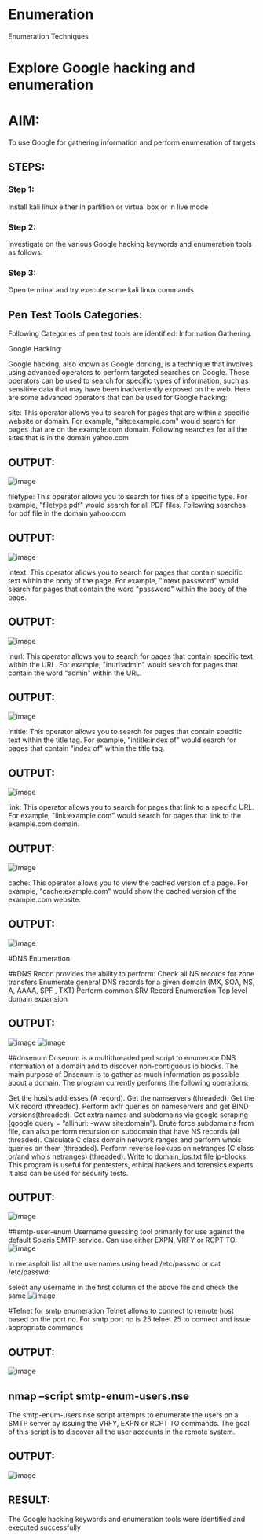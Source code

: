 # Enumeration
Enumeration Techniques

# Explore Google hacking and enumeration 

# AIM:

To use Google for gathering information and perform enumeration of targets

## STEPS:

### Step 1:

Install kali linux either in partition or virtual box or in live mode

### Step 2:

Investigate on the various Google hacking keywords and enumeration tools as follows:


### Step 3:
Open terminal and try execute some kali linux commands

## Pen Test Tools Categories:  

Following Categories of pen test tools are identified:
Information Gathering.

Google Hacking:

Google hacking, also known as Google dorking, is a technique that involves using advanced operators to perform targeted searches on Google. These operators can be used to search for specific types of information, such as sensitive data that may have been inadvertently exposed on the web. Here are some advanced operators that can be used for Google hacking:

site: This operator allows you to search for pages that are within a specific website or domain. For example, "site:example.com" would search for pages that are on the example.com domain.
Following searches for all the sites that is in the domain yahoo.com
## OUTPUT:
![image](https://github.com/Udhayasankaran04/Enumeration/assets/119393933/0a65409a-5ed5-47fa-90c8-120a99097ce4)


filetype: This operator allows you to search for files of a specific type. For example, "filetype:pdf" would search for all PDF files.
Following searches for pdf file in the domain yahoo.com
## OUTPUT:
![image](https://github.com/Udhayasankaran04/Enumeration/assets/119393933/043a5fa7-ad6a-4f05-8b67-edaae65b58a3)

intext: This operator allows you to search for pages that contain specific text within the body of the page. For example, "intext:password" would search for pages that contain the word "password" within the body of the page.
## OUTPUT:
![image](https://github.com/Udhayasankaran04/Enumeration/assets/119393933/73092e5d-4d07-4a0b-a087-6a4c98ad51ff)

inurl: This operator allows you to search for pages that contain specific text within the URL. For example, "inurl:admin" would search for pages that contain the word "admin" within the URL.
## OUTPUT:
![image](https://github.com/Udhayasankaran04/Enumeration/assets/119393933/fa3124b1-d6a5-414e-8bb3-cdb6e7b84fc4)

intitle: This operator allows you to search for pages that contain specific text within the title tag. For example, "intitle:index of" would search for pages that contain "index of" within the title tag.
## OUTPUT:
![image](https://github.com/Udhayasankaran04/Enumeration/assets/119393933/a27c097f-b0b3-40ee-bba5-e4444540701a)

link: This operator allows you to search for pages that link to a specific URL. For example, "link:example.com" would search for pages that link to the example.com domain.
## OUTPUT:
![image](https://github.com/Udhayasankaran04/Enumeration/assets/119393933/d2f2fe75-9dd6-402a-b4ca-1bfd8ec13ab5)

cache: This operator allows you to view the cached version of a page. For example, "cache:example.com" would show the cached version of the example.com website.
## OUTPUT:
![image](https://github.com/Udhayasankaran04/Enumeration/assets/119393933/49a5fce5-1eac-4b11-9027-09e746c8c40d)

#DNS Enumeration

##DNS Recon
provides the ability to perform:
Check all NS records for zone transfers
Enumerate general DNS records for a given domain (MX, SOA, NS, A, AAAA, SPF , TXT)
Perform common SRV Record Enumeration
Top level domain expansion
## OUTPUT:
![image](https://github.com/Udhayasankaran04/Enumeration/assets/119393933/97216cb7-e147-411e-b590-3fa802a72990)
![image](https://github.com/Udhayasankaran04/Enumeration/assets/119393933/355da3de-cf5a-42a3-9524-0283d35edaa8)

##dnsenum
Dnsenum is a multithreaded perl script to enumerate DNS information of a domain and to discover non-contiguous ip blocks. The main purpose of Dnsenum is to gather as much information as possible about a domain. The program currently performs the following operations:

Get the host’s addresses (A record).
Get the namservers (threaded).
Get the MX record (threaded).
Perform axfr queries on nameservers and get BIND versions(threaded).
Get extra names and subdomains via google scraping (google query = “allinurl: -www site:domain”).
Brute force subdomains from file, can also perform recursion on subdomain that have NS records (all threaded).
Calculate C class domain network ranges and perform whois queries on them (threaded).
Perform reverse lookups on netranges (C class or/and whois netranges) (threaded).
Write to domain_ips.txt file ip-blocks.
This program is useful for pentesters, ethical hackers and forensics experts. It also can be used for security tests.
## OUTPUT:
![image](https://github.com/Udhayasankaran04/Enumeration/assets/119393933/22aa968b-e813-44d9-b0a0-a25210359a1c)

##smtp-user-enum
Username guessing tool primarily for use against the default Solaris SMTP service. Can use either EXPN, VRFY or RCPT TO.
![image](https://github.com/Udhayasankaran04/Enumeration/assets/119393933/a4c68c73-15d2-4d15-aefd-24b52bb87b3f)

In metasploit list all the usernames using head /etc/passwd or cat /etc/passwd:

select any username in the first column of the above file and check the same
![image](https://github.com/Udhayasankaran04/Enumeration/assets/119393933/7f1acac1-074f-480b-b279-37da1e913cd5)

#Telnet for smtp enumeration
Telnet allows to connect to remote host based on the port no. For smtp port no is 25
telnet <host address> 25 to connect
and issue appropriate commands
  
 ## OUTPUT:
 ![image](https://github.com/Udhayasankaran04/Enumeration/assets/119393933/271f1eaf-dcc7-4298-89e1-82e4f486040e)

## nmap –script smtp-enum-users.nse <hostname>

The smtp-enum-users.nse script attempts to enumerate the users on a SMTP server by issuing the VRFY, EXPN or RCPT TO commands. The goal of this script is to discover all the user accounts in the remote system.

## OUTPUT:
![image](https://github.com/Udhayasankaran04/Enumeration/assets/119393933/48979bde-5b8e-4bc4-9a7b-7a320bef035a)

## RESULT:
The Google hacking keywords and enumeration tools were identified and executed successfully

